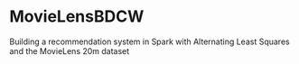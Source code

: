 # MovieLensBDCW
Building a recommendation system in Spark with Alternating Least Squares and the MovieLens 20m dataset

